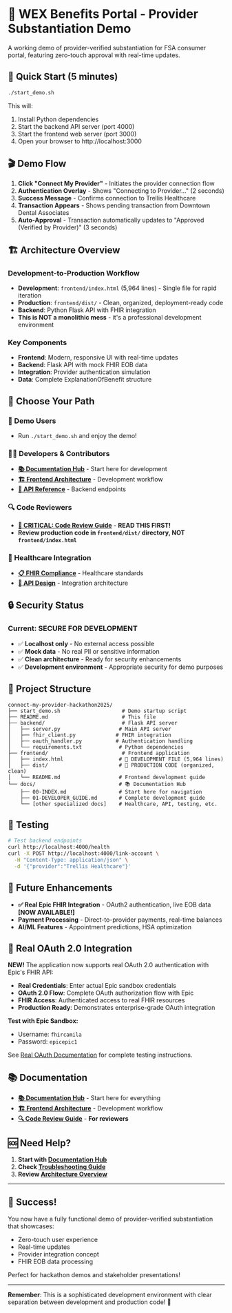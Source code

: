 # 🏥 WEX Benefits Portal - Provider Substantiation Demo

A working demo of provider-verified substantiation for FSA consumer portal, featuring zero-touch approval with real-time updates.

## 🚀 **Quick Start (5 minutes)**

```bash
./start_demo.sh
```

This will:
1. Install Python dependencies
2. Start the backend API server (port 4000)
3. Start the frontend web server (port 3000)
4. Open your browser to http://localhost:3000

## 🎬 **Demo Flow**

1. **Click "Connect My Provider"** - Initiates the provider connection flow
2. **Authentication Overlay** - Shows "Connecting to Provider..." (2 seconds)
3. **Success Message** - Confirms connection to Trellis Healthcare
4. **Transaction Appears** - Shows pending transaction from Downtown Dental Associates
5. **Auto-Approval** - Transaction automatically updates to "Approved (Verified by Provider)" (3 seconds)

## 🏗️ **Architecture Overview**

### **Development-to-Production Workflow**
- **Development**: `frontend/index.html` (5,964 lines) - Single file for rapid iteration
- **Production**: `frontend/dist/` - Clean, organized, deployment-ready code
- **Backend**: Python Flask API with FHIR integration
- **This is NOT a monolithic mess** - it's a professional development environment

### **Key Components**
- **Frontend**: Modern, responsive UI with real-time updates
- **Backend**: Flask API with mock FHIR EOB data
- **Integration**: Provider authentication simulation
- **Data**: Complete ExplanationOfBenefit structure

## 🎯 **Choose Your Path**

### **🚀 Demo Users**
- Run `./start_demo.sh` and enjoy the demo!

### **👨‍💻 Developers & Contributors**
- **[📚 Documentation Hub](docs/00-INDEX.md)** - Start here for development
- **[🏗️ Frontend Architecture](frontend/README.md)** - Development workflow
- **[🔌 API Reference](docs/02-API_REFERENCE.md)** - Backend endpoints

### **🔍 Code Reviewers**
- **[🚨 CRITICAL: Code Review Guide](frontend/CODE_REVIEW_GUIDE.md)** - **READ THIS FIRST!**
- **Review production code in `frontend/dist/` directory, NOT `frontend/index.html`**

### **🏥 Healthcare Integration**
- **[📋 FHIR Compliance](docs/03-FHIR_COMPLIANCE.md)** - Healthcare standards
- **[🔌 API Design](docs/04-API_DESIGN.md)** - Integration architecture

## 🔒 **Security Status**

### **Current: SECURE FOR DEVELOPMENT**
- ✅ **Localhost only** - No external access possible
- ✅ **Mock data** - No real PII or sensitive information
- ✅ **Clean architecture** - Ready for security enhancements
- ✅ **Development environment** - Appropriate security for demo purposes

## 📁 **Project Structure**

```
connect-my-provider-hackathon2025/
├── start_demo.sh                    # Demo startup script
├── README.md                        # This file
├── backend/                         # Flask API server
│   ├── server.py                   # Main API server
│   ├── fhir_client.py             # FHIR integration
│   ├── oauth_handler.py           # Authentication handling
│   └── requirements.txt            # Python dependencies
├── frontend/                        # Frontend application
│   ├── index.html                  # 🚨 DEVELOPMENT FILE (5,964 lines)
│   ├── dist/                       # 🚀 PRODUCTION CODE (organized, clean)
│   └── README.md                   # Frontend development guide
└── docs/                           # 📚 Documentation Hub
    ├── 00-INDEX.md                 # Start here for navigation
    ├── 01-DEVELOPER_GUIDE.md       # Complete development guide
    └── [other specialized docs]    # Healthcare, API, testing, etc.
```

## 🧪 **Testing**

```bash
# Test backend endpoints
curl http://localhost:4000/health
curl -X POST http://localhost:4000/link-account \
  -H "Content-Type: application/json" \
  -d '{"provider":"Trellis Healthcare"}'
```

## 🔮 **Future Enhancements**

- **✅ Real Epic FHIR Integration** - OAuth2 authentication, live EOB data **[NOW AVAILABLE!]**
- **Payment Processing** - Direct-to-provider payments, real-time balances
- **AI/ML Features** - Appointment predictions, HSA optimization

## 🔐 **Real OAuth 2.0 Integration**

**NEW!** The application now supports real OAuth 2.0 authentication with Epic's FHIR API:

- **Real Credentials**: Enter actual Epic sandbox credentials
- **OAuth 2.0 Flow**: Complete OAuth authorization flow with Epic
- **FHIR Access**: Authenticated access to real FHIR resources
- **Production Ready**: Demonstrates enterprise-grade OAuth integration

**Test with Epic Sandbox:**
- Username: `fhircamila`
- Password: `epicepic1`

See [Real OAuth Documentation](frontend/README-REAL-OAUTH.md) for complete testing instructions.

## 📚 **Documentation**

- **[📚 Documentation Hub](docs/00-INDEX.md)** - Start here for everything
- **[🏗️ Frontend Architecture](frontend/README.md)** - Development workflow
- **[🔍 Code Review Guide](frontend/CODE_REVIEW_GUIDE.md)** - **For reviewers**

## 🆘 **Need Help?**

1. **Start with [Documentation Hub](docs/00-INDEX.md)**
2. **Check [Troubleshooting Guide](docs/TROUBLESHOOTING.md)**
3. **Review [Architecture Overview](docs/ARCHITECTURE.md)**

---

## 🎉 **Success!**

You now have a fully functional demo of provider-verified substantiation that showcases:
- Zero-touch user experience
- Real-time updates
- Provider integration concept
- FHIR EOB data processing

Perfect for hackathon demos and stakeholder presentations!

---

**Remember**: This is a sophisticated development environment with clear separation between development and production code! 🚀

